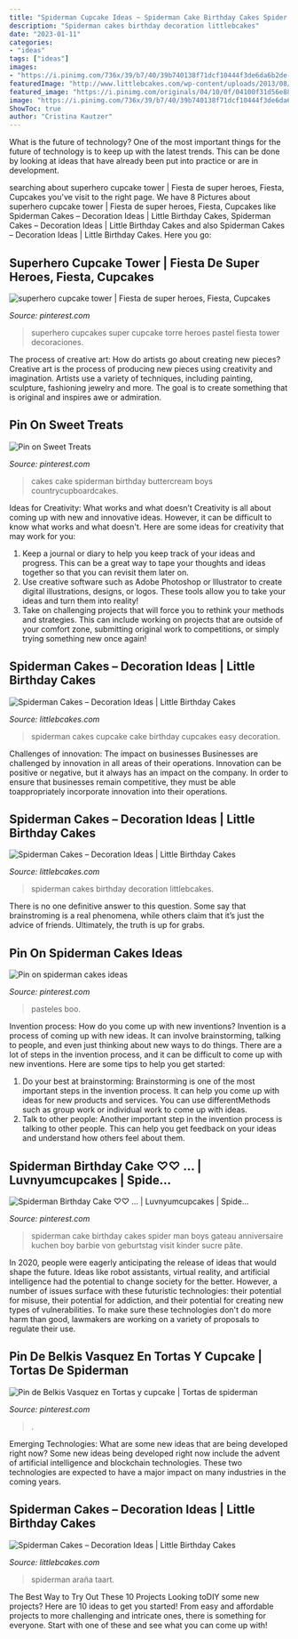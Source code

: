 ```yaml
---
title: "Spiderman Cupcake Ideas ~ Spiderman Cake Birthday Cakes Spider Man Boys Gateau Anniversaire Kuchen Boy Barbie Von Geburtstag Visit Kinder Sucre Pâte"
description: "Spiderman cakes birthday decoration littlebcakes"
date: "2023-01-11"
categories:
- "ideas"
tags: ["ideas"]
images:
- "https://i.pinimg.com/736x/39/b7/40/39b740138f71dcf10444f3de6da6b2de--spiderman-birthday-cake-spider-man-birthday.jpg?b=t"
featuredImage: "http://www.littlebcakes.com/wp-content/uploads/2013/08/Spiderman-Cupcake-Cakes.jpg"
featured_image: "https://i.pinimg.com/originals/04/10/0f/04100f31d56e88b4fcae5509be6754bc.jpg"
image: "https://i.pinimg.com/736x/39/b7/40/39b740138f71dcf10444f3de6da6b2de--spiderman-birthday-cake-spider-man-birthday.jpg?b=t"
ShowToc: true
author: "Cristina Kautzer"
---
```



What is the future of technology?
One of the most important things for the future of technology is to keep up with the latest trends. This can be done by looking at ideas that have already been put into practice or are in development.

	

		
searching about superhero cupcake tower | Fiesta de super heroes, Fiesta, Cupcakes you've visit to the right page. We have 8 Pictures about superhero cupcake tower | Fiesta de super heroes, Fiesta, Cupcakes like Spiderman Cakes – Decoration Ideas | Little Birthday Cakes, Spiderman Cakes – Decoration Ideas | Little Birthday Cakes and also Spiderman Cakes – Decoration Ideas | Little Birthday Cakes. Here you go:
		
    
## Superhero Cupcake Tower | Fiesta De Super Heroes, Fiesta, Cupcakes

<img loading=lazy src="https://i.pinimg.com/736x/d0/cc/fe/d0ccfe687a413c22fad9356be6d54698--cupcake-towers-superhero.jpg" onerror="this.onerror=null;this.src='https://tse3.mm.bing.net/th?id=OIP.M3a4sjCQ7kmnpn9XB9vgMwHaOs&amp;pid=15.1';" alt="superhero cupcake tower | Fiesta de super heroes, Fiesta, Cupcakes">

_Source: pinterest.com_

>superhero cupcakes super cupcake torre heroes pastel fiesta tower decoraciones. 

	

The process of creative art: How do artists go about creating new pieces?
Creative art is the process of producing new pieces using creativity and imagination. Artists use a variety of techniques, including painting, sculpture, fashioning jewelry and more. The goal is to create something that is original and inspires awe or admiration.

    
## Pin On Sweet Treats

<img loading=lazy src="https://i.pinimg.com/736x/ed/8c/ff/ed8cffc86c7f80850a7dde5d23264f59--boy-cakes-party-things.jpg" onerror="this.onerror=null;this.src='https://tse3.mm.bing.net/th?id=OIP.8hJnfQn2KXCnCslnaSeqWgHaLD&amp;pid=15.1';" alt="Pin on Sweet Treats">

_Source: pinterest.com_

>cakes cake spiderman birthday buttercream boys countrycupboardcakes. 

	

Ideas for Creativity: What works and what doesn’t
Creativity is all about coming up with new and innovative ideas. However, it can be difficult to know what works and what doesn't. Here are some ideas for creativity that may work for you: 
1. Keep a journal or diary to help you keep track of your ideas and progress. This can be a great way to tape your thoughts and ideas together so that you can revisit them later on. 
2. Use creative software such as Adobe Photoshop or Illustrator to create digital illustrations, designs, or logos. These tools allow you to take your ideas and turn them into reality! 
3. Take on challenging projects that will force you to rethink your methods and strategies. This can include working on projects that are outside of your comfort zone, submitting original work to competitions, or simply trying something new once again! 

    
## Spiderman Cakes – Decoration Ideas | Little Birthday Cakes

<img loading=lazy src="http://www.littlebcakes.com/wp-content/uploads/2013/08/Spiderman-Cupcake-Cakes.jpg" onerror="this.onerror=null;this.src='https://tse3.mm.bing.net/th?id=OIP.1X9tVwGujq4j7_P_j155PAHaFj&amp;pid=15.1';" alt="Spiderman Cakes – Decoration Ideas | Little Birthday Cakes">

_Source: littlebcakes.com_

>spiderman cakes cupcake cake birthday cupcakes easy decoration. 

	

Challenges of innovation: The impact on businesses
Businesses are challenged by innovation in all areas of their operations. Innovation can be positive or negative, but it always has an impact on the company. In order to ensure that businesses remain competitive, they must be able toappropriately incorporate innovation into their operations.

    
## Spiderman Cakes – Decoration Ideas | Little Birthday Cakes

<img loading=lazy src="http://www.littlebcakes.com/wp-content/uploads/2013/08/Pictures-of-Spiderman-Cakes.jpg" onerror="this.onerror=null;this.src='https://tse4.mm.bing.net/th?id=OIP.w1-KdDkgOUPCm4KAwFB4_QHaFj&amp;pid=15.1';" alt="Spiderman Cakes – Decoration Ideas | Little Birthday Cakes">

_Source: littlebcakes.com_

>spiderman cakes birthday decoration littlebcakes. 

	

There is no one definitive answer to this question. Some say that brainstroming is a real phenomena, while others claim that it’s just the advice of friends. Ultimately, the truth is up for grabs.

    
## Pin On Spiderman Cakes Ideas

<img loading=lazy src="https://i.pinimg.com/originals/04/10/0f/04100f31d56e88b4fcae5509be6754bc.jpg" onerror="this.onerror=null;this.src='https://tse3.mm.bing.net/th?id=OIP.DL6TA5W0MPBGGiGHfG6wBwHaLH&amp;pid=15.1';" alt="Pin on spiderman cakes ideas">

_Source: pinterest.com_

>pasteles boo. 

	

Invention process: How do you come up with new inventions?
Invention is a process of coming up with new ideas. It can involve brainstorming, talking to people, and even just thinking about new ways to do things. There are a lot of steps in the invention process, and it can be difficult to come up with new inventions. Here are some tips to help you get started: 
1. Do your best at brainstorming: Brainstorming is one of the most important steps in the invention process. It can help you come up with ideas for new products and services. You can use differentMethods such as group work or individual work to come up with ideas. 
2. Talk to other people: Another important step in the invention process is talking to other people. This can help you get feedback on your ideas and understand how others feel about them. 

    
## Spiderman Birthday Cake ♡♡ … | Luvnyumcupcakes | Spide…

<img loading=lazy src="https://i.pinimg.com/736x/39/b7/40/39b740138f71dcf10444f3de6da6b2de--spiderman-birthday-cake-spider-man-birthday.jpg?b=t" onerror="this.onerror=null;this.src='https://tse4.mm.bing.net/th?id=OIP.GP65YL8QBxKGGI7QFZj70gHaLH&amp;pid=15.1';" alt="Spiderman Birthday Cake ♡♡ … | Luvnyumcupcakes | Spide…">

_Source: pinterest.com_

>spiderman cake birthday cakes spider man boys gateau anniversaire kuchen boy barbie von geburtstag visit kinder sucre pâte. 

	

In 2020, people were eagerly anticipating the release of ideas that would shape the future. Ideas like robot assistants, virtual reality, and artificial intelligence had the potential to change society for the better. However, a number of issues surface with these futuristic technologies: their potential for misuse, their potential for addiction, and their potential for creating new types of vulnerabilities. To make sure these technologies don't do more harm than good, lawmakers are working on a variety of proposals to regulate their use.

    
## Pin De Belkis Vasquez En Tortas Y Cupcake | Tortas De Spiderman

<img loading=lazy src="https://i.pinimg.com/originals/10/b3/8b/10b38b7f420df72afc961924b8df5776.jpg" onerror="this.onerror=null;this.src='https://tse2.mm.bing.net/th?id=OIP.Z94_Hnylf2-1TpPJoSXkSgHaJC&amp;pid=15.1';" alt="Pin de Belkis Vasquez en Tortas y cupcake | Tortas de spiderman">

_Source: pinterest.com_

>. 

	

Emerging Technologies: What are some new ideas that are being developed right now?
Some new ideas being developed right now include the advent of artificial intelligence and blockchain technologies. These two technologies are expected to have a major impact on many industries in the coming years.

    
## Spiderman Cakes – Decoration Ideas | Little Birthday Cakes

<img loading=lazy src="https://www.littlebcakes.com/wp-content/uploads/2013/08/Spiderman-Cakes-Images-768x1024.jpg" onerror="this.onerror=null;this.src='https://tse1.mm.bing.net/th?id=OIP.TOPlR1D8qo_mxUlSZKvBFwHaJ4&amp;pid=15.1';" alt="Spiderman Cakes – Decoration Ideas | Little Birthday Cakes">

_Source: littlebcakes.com_

>spiderman araña taart. 

	

The Best Way to Try Out These 10 Projects
Looking toDIY some new projects? Here are 10 ideas to get you started! From easy and affordable projects to more challenging and intricate ones, there is something for everyone. Start with one of these and see what you can come up with!

